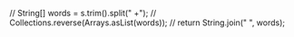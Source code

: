// String[] words = s.trim().split(" +");
// Collections.reverse(Arrays.asList(words));
// return String.join(" ", words);